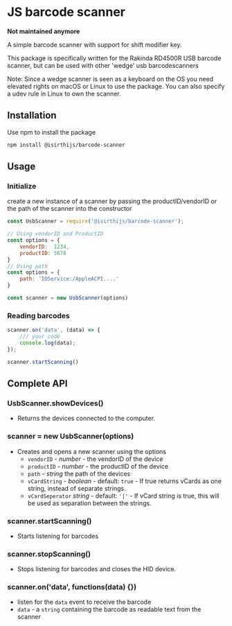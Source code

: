 # JS barcode scanner

**Not maintained anymore**

A simple barcode scanner with support for shift modifier key.

This package is specifically written for the Rakinda RD4500R USB barcode scanner, but can be used with other 'wedge' usb barcodescanners

Note: Since a wedge scanner is seen as a keyboard on the OS you need elevated rights on macOS or Linux to use the package. You can also specify a udev rule in Linux to own the scanner.

## Installation

Use npm to install the package

```bash
npm install @isirthijs/barcode-scanner
```

## Usage

### Initialize

create a new instance of a scanner by passing the productID/vendorID or the path of the scanner into the constructor

```js
const UsbScanner = require('@isirthijs/barcode-scanner');

// Using vendorID and ProductID
const options = {
	vendorID:  1234,
	productID: 5678
}
// Using path
const options = {
	path: 'IOService:/AppleACPI....'
}

const scanner = new UsbScanner(options)
```

### Reading barcodes

```js
scanner.on('data', (data) => {
	/// your code
	console.log(data);
});

scanner.startScanning()
```

## Complete API

### UsbScanner.showDevices()

* Returns the devices connected to the computer. 

### scanner = new UsbScanner(options)

* Creates and opens a new scanner using the options
	* `vendorID` - *number* - the vendorID of the device
	* `productID` - *number* - the productID of the device
	* `path` - *string* the path of the devices
	* `vCardString` -  *boolean* - default: `true` - If true returns vCards as one string, instead of separate strings.
	* `vCardSeperator` *string* - default: `'|'` - If vCard string is true, this will be used as separation between the strings.

### scanner.startScanning()

* Starts listening for barcodes

### scanner.stopScanning()

* Stops listening for barcodes and closes the HID device.

### scanner.on('data', functions(data) {})

* listen for the `data` event to receive the barcode
* `data` - a `string` containing the barcode as readable text from the scanner
